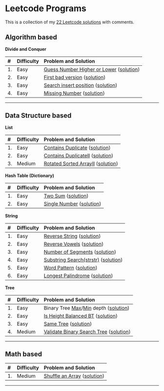 Leetcode Programs
===================
This is a collection of my [22 Leetcode solutions](./) with comments.

Algorithm based
--------------------------------------------
**Divide and Conquer**

|#  | Difficulty | Problem and Solution                                                           |
|:--|:-----------|:-------------------------------------------------------------------------------|
|1. | Easy       | [Guess Number Higher or Lower](https://leetcode.com/problems/guess-number-higher-or-lower/) ([solution](./algo_dc_elem_guess_num_higher_or_lower.py))        |
|2. | Easy       | [First bad version](https://leetcode.com/problems/first-bad-version/) ([solution](./algo_dc_first_bad_version.py))  |
|3. | Easy     | [Search insert position](https://leetcode.com/problems/search-insert-position/) ([solution](./algo_dc_search_insert_position.py))                |
|4. | Easy     |  [Missing Number](https://leetcode.com/problems/missing-number/) ([solution](./algo_dc_missing_number.py))          |

----------------------------------------------------------------------------------------
Data Structure based
--------------------------------------------
**List**

|#  | Difficulty | Problem and Solution                                                           |
|:--|:-----------|:-------------------------------------------------------------------------------|
|1. | Easy       | [Contains Duplicate](https://leetcode.com/problems/contains-duplicate/) ([solution](./ds_list_contains_duplicate.py)) |
|2. | Easy       | [Contains DuplicateII](https://leetcode.com/problems/contains-duplicate-ii/) ([solution](./ds_list_contains_duplicateII.py)) |
|3. | Medium       | [Rotated Sorted ArrayII](https://leetcode.com/problems/search-in-rotated-sorted-array-ii/) ([solution](./ds_list_rotated_sorted_arrayII.py)) |


**Hash Table (Dictionary)**

|#  | Difficulty | Problem and Solution                                                           |
|:--|:-----------|:-------------------------------------------------------------------------------|
|1. | Easy       | [Two Sum](https://leetcode.com/problems/two-sum/) ([solution](./ds_hash_two_sum.py))   |
|2. | Easy       | [Single Number](https://leetcode.com/problems/single-number/) ([solution](./ds_hash_single_number.py))  |


**String**

|#  | Difficulty | Problem and Solution                                                           |
|:--|:-----------|:-------------------------------------------------------------------------------|
|1. | Easy       | [Reverse String](https://leetcode.com/problems/reverse-string/) ([solution](./ds_string_reverse.py))     |
|2. | Easy       | [Reverse Vowels](https://leetcode.com/problems/reverse-vowels-of-a-string/) ([solution](./ds_string_reverse_vowels.py))    |
|3. | Easy       | [Number of Segments](https://leetcode.com/problems/number-of-segments-in-a-string/) ([solution](./ds_string_num_segments.py))      |
|4. | Easy       | [Substring Search(strstr)](https://leetcode.com/problems/implement-strstr/) ([solution](./ds_string_strstr.py)) |
|5. | Easy       | [Word Pattern](https://leetcode.com/problems/word-pattern/) ([solution](./ds_string_word_pattern.py))           |
|6. | Easy       | [Longest Palindrome](https://leetcode.com/problems/longest-palindrome/) ([solution](./ds_string_longest_palindrome.py))           |


**Tree**

|#  | Difficulty | Problem and Solution                                                           |
|:--|:-----------|:-------------------------------------------------------------------------------|
|1. | Easy       | Binary Tree [Max](https://leetcode.com/problems/maximum-depth-of-binary-tree/)/[Min](https://leetcode.com/problems/minimum-depth-of-binary-tree/) depth ([solution](./ds_tree_max_min_depth.py))        |
|2. | Easy       | [Is Height Balanced BT](https://leetcode.com/problems/balanced-binary-tree/) ([solution](./ds_tree_height_balanced.py))     |
|3. | Easy       | [Same Tree](https://leetcode.com/problems/same-tree/) ([solution](./ds_tree_same_tree.py))       |
|4. | Medium     | [Validate Binary Search Tree](https://leetcode.com/problems/validate-binary-search-tree) ([solution](./ds_tree_validate_bs.py))     |

----------------------------------------------------------------------------------------
Math based
--------------------------------------------

|#  | Difficulty | Problem and Solution                                                           |
|:--|:-----------|:-------------------------------------------------------------------------------|
|1. | Medium       | [Shuffle an Array](https://leetcode.com/problems/shuffle-an-array/) ([solution](./math_shuffle.py))   |

----------------------------------------------------------------------------------------
